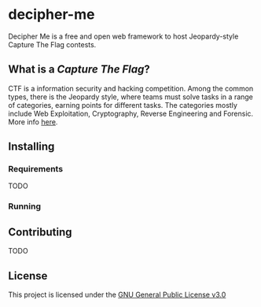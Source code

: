 # decipher-me

Decipher Me is a free and open web framework to host Jeopardy-style Capture The
Flag contests.

## What is a _Capture The Flag_?

CTF is a information security and hacking competition. Among the common types,
there is the Jeopardy style, where teams must solve tasks in a
range of categories, earning points for different tasks. The categories
mostly include Web Exploitation, Cryptography, Reverse Engineering and
Forensic. More info [here](https://ctftime.org/ctf-wtf/).

## Installing

### Requirements

TODO

### Running

## Contributing

TODO

## License

This project is licensed under the 
[GNU General Public License v3.0](https://gitlab.com/enigmaster/decipher-me/blob/master/LICENSE)
